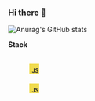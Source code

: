 ### Hi there 👋

![Anurag's GitHub stats](https://github-readme-stats.vercel.app/api?username=axel77g&count_private=true&theme=github_dark&show_icons=true)

**Stack**  

<code>
      <img
      src="https://raw.githubusercontent.com/github/explore/80688e429a7d4ef2fca1e82350fe8e3517d3494d/topics/javascript/javascript.png" 
      width="20"
      height="20"
      />
</code>

<code>
      <img
      src="https://raw.githubusercontent.com/github/explore/80688e429a7d4ef2fca1e82350fe8e3517d3494d/topics/javascript/javascript.png" 
      width="20"
      height="20"
      />
</code>
